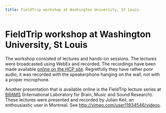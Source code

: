 ```yaml
---
title: FieldTrip workshop at Washington University, St Louis
---
```


# FieldTrip workshop at Washington University, St Louis

The workshop consisted of lectures and hands-on sessions. The lectures were broadcasted using WebEx and recorded. The recordings have been made available [online on the HCP site](http://www.humanconnectome.org/documentation/tutorials/field-trip-training.html). Regretfully they have rather poor audio; it was recorded with the speakerphone hanging on the wall, not with a proper microphone.

Another presentation that is available online is the FieldTrip lecture series at [BRAMS](http://brams.org) (International Laboratory for Brain, Music and Sound Research). These lectures were presented and recorded by Julian Keil, an enthousiastic user in Montreal. See <http://vimeo.com/user11934546/videos>.
